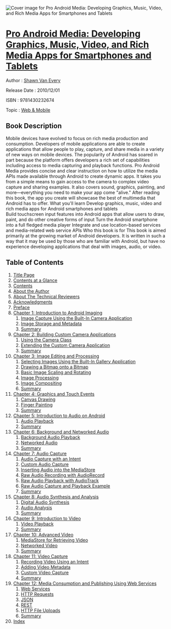 ![Cover image for Pro Android Media: Developing Graphics, Music, Video, and Rich Media Apps for Smartphones and Tablets](https://imgdetail.ebookreading.net/cover/cover/web_mobile/EB9781430232674.jpg)

[Pro Android Media: Developing Graphics, Music, Video, and Rich Media Apps for Smartphones and Tablets](https://ebookreading.net/view/book/Pro+Android+Media%3A+Developing+Graphics%2C+Music%2C+Video%2C+and+Rich+Media+Apps+for+Smartphones+and+Tablets-EB9781430232674_1.html "Pro Android Media: Developing Graphics, Music, Video, and Rich Media Apps for Smartphones and Tablets")
====================================================================================================================

Author : [Shawn Van Every](https://ebookreading.net/search/author/Shawn+Van+Every)

Release Date : 2010/12/01

ISBN : 9781430232674

Topic : [Web & Mobile](https://ebookreading.net/search/category/web-mobile)

Book Description
-----------------

Mobile devices have evolved to focus on rich media production and consumption. Developers of mobile applications are able to create applications that allow people to play, capture, and share media in a variety of new ways on mobile devices. The popularity of Android has soared in part because the platform offers developers a rich set of capabilities including access to media capturing and playback functions.
Pro Android Media provides concise and clear instruction on how to utilize the media APIs made available through Android to create dynamic apps. It takes you from a simple means to gain access to the camera to complex video capture and sharing examples. It also covers sound, graphics, painting, and more—everything you need to make your app come "alive."
After reading this book, the app you create will showcase the best of multimedia that Android has to offer.
What you'll learn
Develop graphics, music, video and rich media apps for Android smartphones and tablets  
Build touchscreen input features into Android apps that allow users to draw, paint, and do other creative forms of input
Turn the Android smartphone into a full fledged media player
Integrate and use location-based services and media-related web service APIs
Who this book is for
This book is aimed primarily at the growing market of Android developers. It is written in such a way that it may be used by those who are familiar with Android, but have no experience developing applications that deal with images, audio, or video.
              
Table of Contents
-----------------

1. [Title Page](https://ebookreading.net/view/book/Pro+Android+Media%3A+Developing+Graphics%2C+Music%2C+Video%2C+and+Rich+Media+Apps+for+Smartphones+and+Tablets-EB9781430232674_2.html)
1. [Contents at a Glance](https://ebookreading.net/view/book/Pro+Android+Media%3A+Developing+Graphics%2C+Music%2C+Video%2C+and+Rich+Media+Apps+for+Smartphones+and+Tablets-EB9781430232674_3.html)
1. [Contents](https://ebookreading.net/view/book/Pro+Android+Media%3A+Developing+Graphics%2C+Music%2C+Video%2C+and+Rich+Media+Apps+for+Smartphones+and+Tablets-EB9781430232674_4.html)
1. [About the Author](https://ebookreading.net/view/book/Pro+Android+Media%3A+Developing+Graphics%2C+Music%2C+Video%2C+and+Rich+Media+Apps+for+Smartphones+and+Tablets-EB9781430232674_5.html)
1. [About The Technical Reviewers](https://ebookreading.net/view/book/Pro+Android+Media%3A+Developing+Graphics%2C+Music%2C+Video%2C+and+Rich+Media+Apps+for+Smartphones+and+Tablets-EB9781430232674_6.html)
1. [Acknowledgments](https://ebookreading.net/view/book/Pro+Android+Media%3A+Developing+Graphics%2C+Music%2C+Video%2C+and+Rich+Media+Apps+for+Smartphones+and+Tablets-EB9781430232674_7.html)
1. [Preface](https://ebookreading.net/view/book/Pro+Android+Media%3A+Developing+Graphics%2C+Music%2C+Video%2C+and+Rich+Media+Apps+for+Smartphones+and+Tablets-EB9781430232674_8.html)
1. [Chapter 1: Introduction to Android Imaging](https://ebookreading.net/view/book/Pro+Android+Media%3A+Developing+Graphics%2C+Music%2C+Video%2C+and+Rich+Media+Apps+for+Smartphones+and+Tablets-EB9781430232674_9.html#ch1)
    1. [Image Capture Using the Built-In Camera Application](https://ebookreading.net/view/book/Pro+Android+Media%3A+Developing+Graphics%2C+Music%2C+Video%2C+and+Rich+Media+Apps+for+Smartphones+and+Tablets-EB9781430232674_10.html#image_capture_using)
    1. [Image Storage and Metadata](https://ebookreading.net/view/book/Pro+Android+Media%3A+Developing+Graphics%2C+Music%2C+Video%2C+and+Rich+Media+Apps+for+Smartphones+and+Tablets-EB9781430232674_11.html#image_storage_and_m)
    1. [Summary](https://ebookreading.net/view/book/Pro+Android+Media%3A+Developing+Graphics%2C+Music%2C+Video%2C+and+Rich+Media+Apps+for+Smartphones+and+Tablets-EB9781430232674_12.html#summary)
1. [Chapter 2: Building Custom Camera Applications](https://ebookreading.net/view/book/Pro+Android+Media%3A+Developing+Graphics%2C+Music%2C+Video%2C+and+Rich+Media+Apps+for+Smartphones+and+Tablets-EB9781430232674_13.html#ch2)
    1. [Using the Camera Class](https://ebookreading.net/view/book/Pro+Android+Media%3A+Developing+Graphics%2C+Music%2C+Video%2C+and+Rich+Media+Apps+for+Smartphones+and+Tablets-EB9781430232674_14.html#using_the_camera_cl)
    1. [Extending the Custom Camera Application](https://ebookreading.net/view/book/Pro+Android+Media%3A+Developing+Graphics%2C+Music%2C+Video%2C+and+Rich+Media+Apps+for+Smartphones+and+Tablets-EB9781430232674_15.html#extending_the_custo)
    1. [Summary](https://ebookreading.net/view/book/Pro+Android+Media%3A+Developing+Graphics%2C+Music%2C+Video%2C+and+Rich+Media+Apps+for+Smartphones+and+Tablets-EB9781430232674_16.html#summary1)
1. [Chapter 3: Image Editing and Processing](https://ebookreading.net/view/book/Pro+Android+Media%3A+Developing+Graphics%2C+Music%2C+Video%2C+and+Rich+Media+Apps+for+Smartphones+and+Tablets-EB9781430232674_17.html#ch3)
    1. [Selecting Images Using the Built-In Gallery Application](https://ebookreading.net/view/book/Pro+Android+Media%3A+Developing+Graphics%2C+Music%2C+Video%2C+and+Rich+Media+Apps+for+Smartphones+and+Tablets-EB9781430232674_18.html#selecting_images_us)
    1. [Drawing a Bitmap onto a Bitmap](https://ebookreading.net/view/book/Pro+Android+Media%3A+Developing+Graphics%2C+Music%2C+Video%2C+and+Rich+Media+Apps+for+Smartphones+and+Tablets-EB9781430232674_19.html#drawing_a_bitmap_on)
    1. [Basic Image Scaling and Rotating](https://ebookreading.net/view/book/Pro+Android+Media%3A+Developing+Graphics%2C+Music%2C+Video%2C+and+Rich+Media+Apps+for+Smartphones+and+Tablets-EB9781430232674_20.html#basic_image_scaling)
    1. [Image Processing](https://ebookreading.net/view/book/Pro+Android+Media%3A+Developing+Graphics%2C+Music%2C+Video%2C+and+Rich+Media+Apps+for+Smartphones+and+Tablets-EB9781430232674_21.html#image_processing)
    1. [Image Compositing](https://ebookreading.net/view/book/Pro+Android+Media%3A+Developing+Graphics%2C+Music%2C+Video%2C+and+Rich+Media+Apps+for+Smartphones+and+Tablets-EB9781430232674_22.html#image_compositing)
    1. [Summary](https://ebookreading.net/view/book/Pro+Android+Media%3A+Developing+Graphics%2C+Music%2C+Video%2C+and+Rich+Media+Apps+for+Smartphones+and+Tablets-EB9781430232674_23.html#summary2)
1. [Chapter 4: Graphics and Touch Events](https://ebookreading.net/view/book/Pro+Android+Media%3A+Developing+Graphics%2C+Music%2C+Video%2C+and+Rich+Media+Apps+for+Smartphones+and+Tablets-EB9781430232674_24.html#ch4)
    1. [Canvas Drawing](https://ebookreading.net/view/book/Pro+Android+Media%3A+Developing+Graphics%2C+Music%2C+Video%2C+and+Rich+Media+Apps+for+Smartphones+and+Tablets-EB9781430232674_25.html#canvas_drawing)
    1. [Finger Painting](https://ebookreading.net/view/book/Pro+Android+Media%3A+Developing+Graphics%2C+Music%2C+Video%2C+and+Rich+Media+Apps+for+Smartphones+and+Tablets-EB9781430232674_26.html#finger_painting)
    1. [Summary](https://ebookreading.net/view/book/Pro+Android+Media%3A+Developing+Graphics%2C+Music%2C+Video%2C+and+Rich+Media+Apps+for+Smartphones+and+Tablets-EB9781430232674_27.html#summary3)
1. [Chapter 5: Introduction to Audio on Android](https://ebookreading.net/view/book/Pro+Android+Media%3A+Developing+Graphics%2C+Music%2C+Video%2C+and+Rich+Media+Apps+for+Smartphones+and+Tablets-EB9781430232674_28.html#ch5)
    1. [Audio Playback](https://ebookreading.net/view/book/Pro+Android+Media%3A+Developing+Graphics%2C+Music%2C+Video%2C+and+Rich+Media+Apps+for+Smartphones+and+Tablets-EB9781430232674_29.html#audio_playback)
    1. [Summary](https://ebookreading.net/view/book/Pro+Android+Media%3A+Developing+Graphics%2C+Music%2C+Video%2C+and+Rich+Media+Apps+for+Smartphones+and+Tablets-EB9781430232674_30.html#summary4)
1. [Chapter 6: Background and Networked Audio](https://ebookreading.net/view/book/Pro+Android+Media%3A+Developing+Graphics%2C+Music%2C+Video%2C+and+Rich+Media+Apps+for+Smartphones+and+Tablets-EB9781430232674_31.html#ch6)
    1. [Background Audio Playback](https://ebookreading.net/view/book/Pro+Android+Media%3A+Developing+Graphics%2C+Music%2C+Video%2C+and+Rich+Media+Apps+for+Smartphones+and+Tablets-EB9781430232674_32.html#background_audio_pl)
    1. [Networked Audio](https://ebookreading.net/view/book/Pro+Android+Media%3A+Developing+Graphics%2C+Music%2C+Video%2C+and+Rich+Media+Apps+for+Smartphones+and+Tablets-EB9781430232674_33.html#networked_audio)
    1. [Summary](https://ebookreading.net/view/book/Pro+Android+Media%3A+Developing+Graphics%2C+Music%2C+Video%2C+and+Rich+Media+Apps+for+Smartphones+and+Tablets-EB9781430232674_34.html#summary5)
1. [Chapter 7: Audio Capture](https://ebookreading.net/view/book/Pro+Android+Media%3A+Developing+Graphics%2C+Music%2C+Video%2C+and+Rich+Media+Apps+for+Smartphones+and+Tablets-EB9781430232674_35.html#ch7)
    1. [Audio Capture with an Intent](https://ebookreading.net/view/book/Pro+Android+Media%3A+Developing+Graphics%2C+Music%2C+Video%2C+and+Rich+Media+Apps+for+Smartphones+and+Tablets-EB9781430232674_36.html#audio_capture_with_)
    1. [Custom Audio Capture](https://ebookreading.net/view/book/Pro+Android+Media%3A+Developing+Graphics%2C+Music%2C+Video%2C+and+Rich+Media+Apps+for+Smartphones+and+Tablets-EB9781430232674_37.html#custom_audio_captur)
    1. [Inserting Audio into the MediaStore](https://ebookreading.net/view/book/Pro+Android+Media%3A+Developing+Graphics%2C+Music%2C+Video%2C+and+Rich+Media+Apps+for+Smartphones+and+Tablets-EB9781430232674_38.html#inserting_audio_int)
    1. [Raw Audio Recording with AudioRecord](https://ebookreading.net/view/book/Pro+Android+Media%3A+Developing+Graphics%2C+Music%2C+Video%2C+and+Rich+Media+Apps+for+Smartphones+and+Tablets-EB9781430232674_39.html#raw_audio_recording)
    1. [Raw Audio Playback with AudioTrack](https://ebookreading.net/view/book/Pro+Android+Media%3A+Developing+Graphics%2C+Music%2C+Video%2C+and+Rich+Media+Apps+for+Smartphones+and+Tablets-EB9781430232674_40.html#raw_audio_playback_)
    1. [Raw Audio Capture and Playback Example](https://ebookreading.net/view/book/Pro+Android+Media%3A+Developing+Graphics%2C+Music%2C+Video%2C+and+Rich+Media+Apps+for+Smartphones+and+Tablets-EB9781430232674_41.html#raw_audio_capture_a)
    1. [Summary](https://ebookreading.net/view/book/Pro+Android+Media%3A+Developing+Graphics%2C+Music%2C+Video%2C+and+Rich+Media+Apps+for+Smartphones+and+Tablets-EB9781430232674_42.html#summary6)
1. [Chapter 8: Audio Synthesis and Analysis](https://ebookreading.net/view/book/Pro+Android+Media%3A+Developing+Graphics%2C+Music%2C+Video%2C+and+Rich+Media+Apps+for+Smartphones+and+Tablets-EB9781430232674_43.html#ch8)
    1. [Digital Audio Synthesis](https://ebookreading.net/view/book/Pro+Android+Media%3A+Developing+Graphics%2C+Music%2C+Video%2C+and+Rich+Media+Apps+for+Smartphones+and+Tablets-EB9781430232674_44.html#digital_audio_synth)
    1. [Audio Analysis](https://ebookreading.net/view/book/Pro+Android+Media%3A+Developing+Graphics%2C+Music%2C+Video%2C+and+Rich+Media+Apps+for+Smartphones+and+Tablets-EB9781430232674_45.html#audio_analysis)
    1. [Summary](https://ebookreading.net/view/book/Pro+Android+Media%3A+Developing+Graphics%2C+Music%2C+Video%2C+and+Rich+Media+Apps+for+Smartphones+and+Tablets-EB9781430232674_46.html#summary7)
1. [Chapter 9: Introduction to Video](https://ebookreading.net/view/book/Pro+Android+Media%3A+Developing+Graphics%2C+Music%2C+Video%2C+and+Rich+Media+Apps+for+Smartphones+and+Tablets-EB9781430232674_47.html#ch9)
    1. [Video Playback](https://ebookreading.net/view/book/Pro+Android+Media%3A+Developing+Graphics%2C+Music%2C+Video%2C+and+Rich+Media+Apps+for+Smartphones+and+Tablets-EB9781430232674_48.html#video_playback)
    1. [Summary](https://ebookreading.net/view/book/Pro+Android+Media%3A+Developing+Graphics%2C+Music%2C+Video%2C+and+Rich+Media+Apps+for+Smartphones+and+Tablets-EB9781430232674_49.html#summary8)
1. [Chapter 10: Advanced Video](https://ebookreading.net/view/book/Pro+Android+Media%3A+Developing+Graphics%2C+Music%2C+Video%2C+and+Rich+Media+Apps+for+Smartphones+and+Tablets-EB9781430232674_50.html#ch10)
    1. [MediaStore for Retrieving Video](https://ebookreading.net/view/book/Pro+Android+Media%3A+Developing+Graphics%2C+Music%2C+Video%2C+and+Rich+Media+Apps+for+Smartphones+and+Tablets-EB9781430232674_51.html#mediastore_for_retr)
    1. [Networked Video](https://ebookreading.net/view/book/Pro+Android+Media%3A+Developing+Graphics%2C+Music%2C+Video%2C+and+Rich+Media+Apps+for+Smartphones+and+Tablets-EB9781430232674_52.html#networked_video)
    1. [Summary](https://ebookreading.net/view/book/Pro+Android+Media%3A+Developing+Graphics%2C+Music%2C+Video%2C+and+Rich+Media+Apps+for+Smartphones+and+Tablets-EB9781430232674_53.html#summary9)
1. [Chapter 11: Video Capture](https://ebookreading.net/view/book/Pro+Android+Media%3A+Developing+Graphics%2C+Music%2C+Video%2C+and+Rich+Media+Apps+for+Smartphones+and+Tablets-EB9781430232674_54.html#ch11)
    1. [Recording Video Using an Intent](https://ebookreading.net/view/book/Pro+Android+Media%3A+Developing+Graphics%2C+Music%2C+Video%2C+and+Rich+Media+Apps+for+Smartphones+and+Tablets-EB9781430232674_55.html#recording_video_usi)
    1. [Adding Video Metadata](https://ebookreading.net/view/book/Pro+Android+Media%3A+Developing+Graphics%2C+Music%2C+Video%2C+and+Rich+Media+Apps+for+Smartphones+and+Tablets-EB9781430232674_56.html#adding_video_metada)
    1. [Custom Video Capture](https://ebookreading.net/view/book/Pro+Android+Media%3A+Developing+Graphics%2C+Music%2C+Video%2C+and+Rich+Media+Apps+for+Smartphones+and+Tablets-EB9781430232674_57.html#custom_video_captur)
    1. [Summary](https://ebookreading.net/view/book/Pro+Android+Media%3A+Developing+Graphics%2C+Music%2C+Video%2C+and+Rich+Media+Apps+for+Smartphones+and+Tablets-EB9781430232674_58.html#summary10)
1. [Chapter 12: Media Consumption and Publishing Using Web Services](https://ebookreading.net/view/book/Pro+Android+Media%3A+Developing+Graphics%2C+Music%2C+Video%2C+and+Rich+Media+Apps+for+Smartphones+and+Tablets-EB9781430232674_59.html#ch12)
    1. [Web Services](https://ebookreading.net/view/book/Pro+Android+Media%3A+Developing+Graphics%2C+Music%2C+Video%2C+and+Rich+Media+Apps+for+Smartphones+and+Tablets-EB9781430232674_60.html#web_services)
    1. [HTTP Requests](https://ebookreading.net/view/book/Pro+Android+Media%3A+Developing+Graphics%2C+Music%2C+Video%2C+and+Rich+Media+Apps+for+Smartphones+and+Tablets-EB9781430232674_61.html#http_requests)
    1. [JSON](https://ebookreading.net/view/book/Pro+Android+Media%3A+Developing+Graphics%2C+Music%2C+Video%2C+and+Rich+Media+Apps+for+Smartphones+and+Tablets-EB9781430232674_62.html#json)
    1. [REST](https://ebookreading.net/view/book/Pro+Android+Media%3A+Developing+Graphics%2C+Music%2C+Video%2C+and+Rich+Media+Apps+for+Smartphones+and+Tablets-EB9781430232674_63.html#rest)
    1. [HTTP File Uploads](https://ebookreading.net/view/book/Pro+Android+Media%3A+Developing+Graphics%2C+Music%2C+Video%2C+and+Rich+Media+Apps+for+Smartphones+and+Tablets-EB9781430232674_64.html#http_file_uploads)
    1. [Summary](https://ebookreading.net/view/book/Pro+Android+Media%3A+Developing+Graphics%2C+Music%2C+Video%2C+and+Rich+Media+Apps+for+Smartphones+and+Tablets-EB9781430232674_65.html#summary11)
1. [Index](https://ebookreading.net/view/book/Pro+Android+Media%3A+Developing+Graphics%2C+Music%2C+Video%2C+and+Rich+Media+Apps+for+Smartphones+and+Tablets-EB9781430232674_66.html#index_Index)

